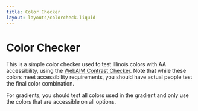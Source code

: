 ```yaml
---
title: Color Checker
layout: layouts/colorcheck.liquid
---
```


# Color Checker

This is a simple color checker used to test Illinois colors with AA accessibility, using the [WebAIM Contrast Checker](https://webaim.org/resources/contrastchecker/). Note that while these colors meet accessibility requirements, you should have actual people test the final color combination.

For gradients, you should test all colors used in the gradient and only use the colors that are accessible on all options.